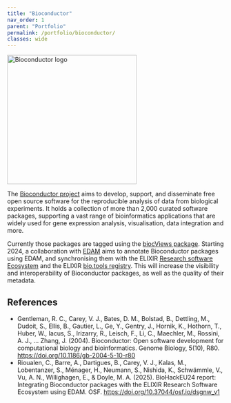 ```yaml
---
title: "Bioconductor"
nav_order: 1
parent: "Portfolio"
permalink: /portfolio/bioconductor/
classes: wide
---
```


<div style="display: flex; align-items: center; gap: 1em; margin-bottom: 1em;">
  <img src="{{ '/assets/images/bioconductor.png' | relative_url }}" alt="Bioconductor logo" style="width: 300px; height: auto;">
  <h2 style="margin: 0;"></h2>
</div>

The [Bioconductor project](https://bioconductor.org/) aims to develop, support, and disseminate free open source software for the reproducible analysis of data from biological experiments. It holds a collection of more than 2,000 curated software packages, supporting a vast range of bioinformatics applications that are widely used for gene expression analysis, visualisation, data integration and more.

Currently those packages are tagged using the [biocViews package](https://github.com/Bioconductor/biocViews). Starting 2024, a collaboration with [EDAM](https://github.com/edamontology) aims to annotate Bioconductor packages using EDAM, and synchronising them with the ELIXIR [Research software Ecosystem](https://research-software-ecosystem.github.io/) and the ELIXIR [bio.tools registry](https://bio.tools/). This will increase the visibility and interoperability of Bioconductor packages, as well as the quality of their metadata. 

## References

* Gentleman, R. C., Carey, V. J., Bates, D. M., Bolstad, B., Dettling, M., Dudoit, S., Ellis, B., Gautier, L., Ge, Y., Gentry, J., Hornik, K., Hothorn, T., Huber, W., Iacus, S., Irizarry, R., Leisch, F., Li, C., Maechler, M., Rossini, A. J., … Zhang, J. (2004). Bioconductor: Open software development for computational biology and bioinformatics. Genome Biology, 5(10), R80. https://doi.org/10.1186/gb-2004-5-10-r80
* Rioualen, C., Barre, A., Dartigues, B., Carey, V. J., Kalas, M., Lobentanzer, S., Ménager, H., Neumann, S., Nishida, K., Schwämmle, V., Vu, A. N., Willighagen, E., & Doyle, M. A. (2025). BioHackEU24 report: Integrating Bioconductor packages with the ELIXIR Research Software Ecosystem using EDAM. OSF. https://doi.org/10.37044/osf.io/dsgnw_v1
